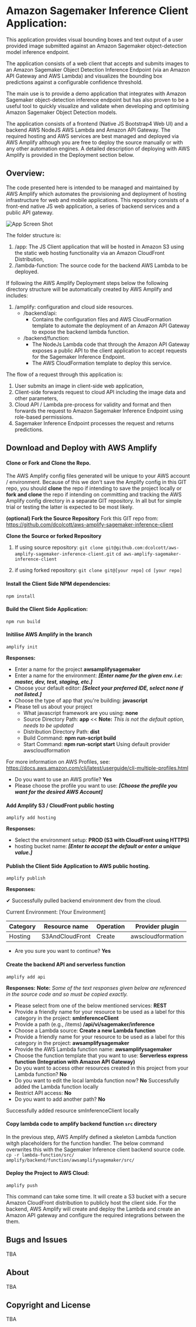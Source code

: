 # Amazon Sagemaker Inference Client Application:
This application provides visual bounding boxes and text output of a user provided image 
submitted against an Amazon Sagemaker object-detection model inference endpoint.

The application consists of a web client that accepts and submits images to an Amazon 
Sagemaker Object Detection Inference Endpoint (via an Amazon API Gateway and AWS Lambda) and visualizes the bounding box predictions against a configurable confidence threshold. 

The main use is to provide a demo application that integrates with Amazon Sagemaker 
object-detection inference endpoint but has also proven to be a useful tool to quickly 
visualize and validate when developing and optimising Amazon Sagemaker Object Detection models.

The application consists of a frontend (Native JS Bootstrap4 Web UI) and a backend AWS 
NodeJS AWS Lambda and Amazon API Gateway. The required hosting and AWS services are best managed and deployed via AWS Amplify although you are free to deploy the source manually or with any other automation engines. A detailed description of deploying with AWS Amplify is provided in the Deployment section below. 
 
## Overview:
The code presented here is intended to be managed and maintained by AWS Amplify which automates the provisioning and deployment of hosting infrastructure for web and mobile applications. This repository consists of a front-end native JS web application, a series of backend services and a public API gateway. 

![App Screen Shot](app-screenshot.png)

The folder structure is:

1. /app: The JS Client application that will be hosted in Amazon S3 using the static web hosting functionality via an Amazon CloudFront Distribution,
2. /lambda-function: The source code for the backend AWS Lambda to be deployed.

If following the AWS Amplify Deployment steps below the following directory structure will be automatically created by AWS Amplify and includes:

1. /amplify: configuration and cloud side resources.
    + /backend/api: 
        - Contains the configuration files and AWS CloudFormation template to automate the deployment of an Amazon API Gateway to expose the backend lambda function.
    + /backend/function:
        - The NodeJs Lambda code that through the Amazon API Gateway exposes a public API to the client application to accept requests for the Sagemaker Inference Endpoint.
        - The AWS CloudFormation template to deploy this service.

The flow of a request through this application is:
1. User submits an image in client-side web application,
2. Client-side forwards request to cloud API including the image data and other parameters,
3. Cloud API / Lambda pre-process for validity and format and then forwards the request to Amazon Sagemaker Inference Endpoint using role-based permissions.
4. Sagemaker Inference Endpoint processes the request and returns predictions.

## Download and Deploy with AWS Amplify

#### Clone or Fork and Clone the Repo.

The AWS Amplify config files generated will be unique to your AWS account / environment. Because of this we don't save the Amplify config in this GIT repo, you should **clone** the repo if intending to save the project locally or **fork and clone** the repo if intending on committing and tracking the AWS Amplify config directory in a separate GIT repository. In all but for simple trial or testing the latter is expected to be most likely. 

**(optional) Fork the Source Repository**
Fork this GIT repo from: https://github.com/dcolcott/aws-amplify-sagemaker-inference-client

**Clone the Source or forked Repository**
1. If using source repository:
`git clone git@github.com:dcolcott/aws-amplify-sagemaker-inference-client.git`
`cd aws-amplify-sagemaker-inference-client`

2. if using forked repository:
`git clone git@[your repo]`
`cd [your repo]`

#### Install the Client Side NPM dependencies:
`npm install`

#### Build the Client Side Application:
`npm run build`

#### Initilise AWS Amplify in the branch
`amplify init`

**Responses:**

* Enter a name for the project **awsamplifysagemaker**
* Enter a name for the environment: ***[Enter name for the given env. i.e: master, dev, test, staging, etc.]***
* Choose your default editor: ***[Select your preferred IDE, select none if not listed.]***
* Choose the type of app that you're building: **javascript**
* Please tell us about your project
  * What javascript framework are you using: **none**
  * Source Directory Path: **app** << **Note:** *This is not the default option, needs to be updated*
  * Distribution Directory Path: **dist**  
  * Build Command:  **npm run-script build**
  * Start Command: **npm run-script start**
Using default provider  awscloudformation

For more information on AWS Profiles, see:
https://docs.aws.amazon.com/cli/latest/userguide/cli-multiple-profiles.html

* Do you want to use an AWS profile? **Yes**
* Please choose the profile you want to use: ***[Choose the profile you want for the desired AWS Account]***


#### Add Amplify S3 / CloudFront public hosting
`amplify add hosting`  

**Responses:**
* Select the environment setup: **PROD (S3 with CloudFront using HTTPS)**
* hosting bucket name: ***[Enter to accept the default or enter a unique value.]***

#### Publish the Client Side Application to AWS public hosting.
`amplify publish`  

**Responses:**

✔ Successfully pulled backend environment dev from the cloud.

Current Environment: [Your Environment]

| Category | Resource name   | Operation | Provider plugin   |
| -------- | --------------- | --------- | ----------------- |
| Hosting  | S3AndCloudFront | Create    | awscloudformation |

* Are you sure you want to continue? **Yes**


#### Create the backend API and serverless function
`amplify add api`  

**Responses:**
**Note:** *Some of the text responses given below are referenced in the source code and so must be copied exactly.*

* Please select from one of the below mentioned services: **REST**
* Provide a friendly name for your resource to be used as a label for this category in the project: **smInferenceClient**
* Provide a path (e.g., /items) **/api/vi/sagemaker/inference**
* Choose a Lambda source: **Create a new Lambda function**
* Provide a friendly name for your resource to be used as a label for this category in the project: **awsamplifysagemaker**
* Provide the AWS Lambda function name: **awsamplifysagemaker**
* Choose the function template that you want to use: **Serverless express function (Integration with Amazon API Gateway)**
* Do you want to access other resources created in this project from your Lambda function? **No**
* Do you want to edit the local lambda function now? **No**
Successfully added the Lambda function locally
* Restrict API access: **No**
* Do you want to add another path? **No**

Successfully added resource smInferenceClient locally

#### Copy lambda code to amplify backend function ```src``` directory
In the previous step, AWS Amplify defined a skeleton Lambda function witgh placeholders for the function handler. The below command overwrites this with the Sagemaker Inference client backend source code. 
`cp -r lambda-function/src/ amplify/backend/function/awsamplifysagemaker/src/`

#### Deploy the Project to AWS Cloud:
`amplify push`  

This command can take some time. It will create a S3 bucket with a secure Amazon CloudFront distribution to publicly host the client side. For the backend, AWS Amplify will create and deploy the Lambda and create an Amazon API gateway and configure the required integrations between the them. 

## Bugs and Issues

TBA

## About

TBA

## Copyright and License

TBA
